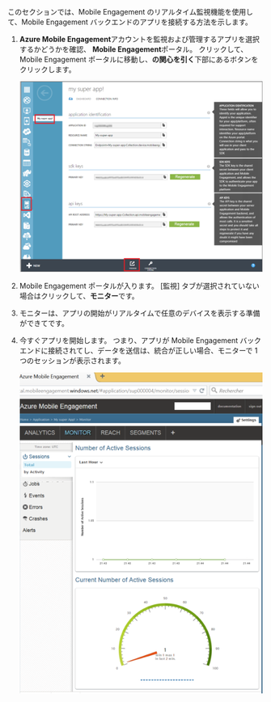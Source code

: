 このセクションでは、Mobile Engagement のリアルタイム監視機能を使用して、Mobile Engagement バックエンドのアプリを接続する方法を示します。 

1. **Azure Mobile Engagement**アカウントを監視および管理するアプリを選択するかどうかを確認、 **Mobile Engagement**ポータル。 クリックして、Mobile Engagement ポータルに移動し、**の関心を引く**下部にあるボタンをクリックします。 
   
     ![](./media/mobile-engagement-connect-app-with-monitor/engage-button.png)
2. Mobile Engagement ポータルが入ります。 [監視] タブが選択されていない場合はクリックして、**モニター**です。
3. モニターは、アプリの開始がリアルタイムで任意のデバイスを表示する準備ができてです。
4. 今すぐアプリを開始します。 つまり、アプリが Mobile Engagement バックエンドに接続されてし、データを送信は、統合が正しい場合、モニターで 1 つのセッションが表示されます。  
   
     ![](./media/mobile-engagement-connect-app-with-monitor/monitor.png)

